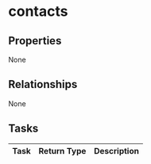 # contacts



## Properties
None

## Relationships
None


## Tasks

| Task		   | Return Type	|Description|
|:---------------|:--------|:----------|
